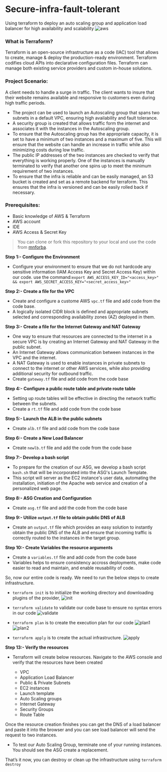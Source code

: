 # Secure-infra-fault-tolerant
Using terraform to deploy an auto scaling group and application load balancer for high availability and scalability
            ![aws](https://github.com/mnforba/Secure-infra-fault-tolerant/assets/88167119/f1090ede-2334-4b04-bf4b-7df8747ddbbe)

### What is Terraform?

Terraform is an open-source infrastructure as a code (IAC) tool that allows to create, manage & deploy the production-ready environment. Terraform codifies cloud APIs into declarative configuration files. Terraform can manage both existing service providers and custom in-house solutions.

### Project Scenario:
A client needs to handle a surge in traffic. The client wants to insure that their website remains available and responsive to customers even during high traffic periods.
* The project can be used to launch an Autoscaling group that spans two subnets in a default VPC, ensuring high availability and fault tolerance. 
* A security group is created that allows traffic form the internet and associates it with the instances in the Autoscaling group.
* To ensure that the Autoscaling group has the appropriate capacity, it is set to have a minimum of two instances and a maximum of five. This will ensure that the website can handle an increase in traffic while also minimizing costs during low traffic.
* The public IP addresses of the two instances are checked to verify that everything is working properly. One of the instances is manually terminated to verify that another one spins up to meet the minimum requirement of two instances.
* To ensure that the infra is reliable and can be easily managed, an S3 bucket is created and set as a remote backend for terraform. This ensures that the infra is versioned and can be easily rolled back if necessary.


### Prerequisites:

* Basic knowledge of AWS & Terraform
* AWS account
* IDE
* AWS Access & Secret Key

> You can clone or fork this repository to your local and use the code from [mnforba](https://github.com/mnforba/Secure-infra-fault-tolerant). 

**Step 1:- Configure the Environment**
- Configure your environment to ensure that we do not hardcode any sensitive information (IAM Access Key and Secret Access Key) within our code.
  use the command:`export AWS_ACCESS_KEY_ID="<access_key>" && export AWS_SECRET_ACCESS_KEY="<secret_access_key>"`

**Step 2:- Create a file for the VPC**

* Create and configure a custome AWS `vpc.tf` file and add code from the code base.
* A logically isolated CIDR block is defined and appropriate subnets selected and corresponding availability zones (AZ) deployed in them.

**Step 3:- Create a file for the Internet Gateway and NAT Gateway**

* One way to ensure that resources are connected to the internet in a secure VPC is by creating an Internet Gateway and NAT Gateway in the public subnet.
* An Internet Gateway allows communication between instances in the VPC and the internet. 
* A NAT Gateway is used to enable instances in private subnets to connect to the internet or other AWS services, while also providing additional security for outbound traffic.
* Create `gateway.tf` file and add code from the code base
  
**Step 4:- Configure a public route table and private route table**

* Setting  up route tables will be effective in directing the network traffic between the subnets.
* Create a `rt.tf` file and add code from the code base

**Step 5:- Launch the ALB in the public subnets**

* Create `alb.tf` file and add code from the code base

**Step 6:- Create a New Load Balancer**

* Create `newlb.tf` file and add the code from the code base

**Step 7:- Develop a bash script**

* To prepare for the creation of our ASG, we develop a bash script `bash.sh` that will be incorporated into the ASG's Launch Template. 
* This script will server as the EC2 instance's user data, automating the installation, initiation of the Apache web service and creation of a personalized web page.

**Step 8:- ASG Creation and Configuration**

* Create `asg.tf` file and add the code from the code base

**Step 9:- Utilize `output.tf` file to obtain public DNS of ALB**

* Create an `output.tf` file which provides an easy solution to instantly obtain the public DNS of the ALB and ensure that incoming traffic is correctly routed to the instances in the target group.

**Step 10:- Create Variables the resource arguments**

* Create a `variables.tf` file and add code from the code base
* Variables helps to ensure consistency accross deployments, make code easier to read and maintain, and enable reusability of code.


So, now our entire code is ready. We need to run the below steps to create infrastructure.


* `terraform init` is to initialize the working directory and downloading plugins of the provider,
![init](https://github.com/mnforba/Secure-infra-fault-tolerant/assets/88167119/0ca95467-3afd-4e21-9578-ac8b93018642)

* `terraform validate` to validate our code base to ensure no syntax errors in our code
![validate](https://github.com/mnforba/Secure-infra-fault-tolerant/assets/88167119/92b4467f-1ea0-427c-bcd0-ba7f757e3186)
* `terraform plan` is to create the execution plan for our code
![plan1](https://github.com/mnforba/Secure-infra-fault-tolerant/assets/88167119/257ea82c-b120-422b-8557-3272f038af06)
![plan2](https://github.com/mnforba/Secure-infra-fault-tolerant/assets/88167119/0a1afeb5-5f82-455a-95dc-6d5025e12a30)
* `terraform apply` is to create the actual infrastructure.
![apply](https://github.com/mnforba/Secure-infra-fault-tolerant/assets/88167119/f73adfe7-2907-40f2-9d1a-9ccefddf920b)

**Step 13:- Verify the resources**

* Terraform will create below resources. Navigate to the AWS console and verify that the resources have been created

  * VPC
  * Application Load Balancer
  * Public & Private Subnets
  * EC2 instances
  * Launch template
  * Auto Scaling groups
  * Internet Gateway
  * Security Groups 
  * Route Table

Once the resource creation finishes you can get the DNS of a load balancer and paste it into the browser and you can see load balancer will send the request to two instances.
* To test our Auto Scaling Group, terminate one of your running instances. You should see the ASG create a replacement.

That’s it now, you can destroy or clean up the infrastructure using `terraform destroy`
